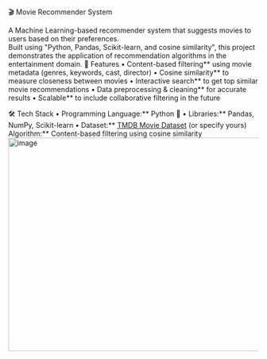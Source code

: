 🎬 Movie Recommender System

A Machine Learning-based recommender system that suggests movies to users based on their preferences.  
Built using "Python, Pandas, Scikit-learn, and cosine similarity", this project demonstrates the application of recommendation algorithms in the entertainment domain.
 📌 Features
	• Content-based filtering** using movie metadata (genres, keywords, cast, director)
	• Cosine similarity** to measure closeness between movies
	• Interactive search** to get top similar movie recommendations
	• Data preprocessing & cleaning** for accurate results
	• Scalable** to include collaborative filtering in the future

 
 🛠️ Tech Stack
	• Programming Language:** Python 🐍
	• Libraries:** Pandas, NumPy, Scikit-learn
	• Dataset:** [TMDB Movie Dataset](https://www.kaggle.com/datasets/tmdb/tmdb-movie-metadata) (or specify yours)
Algorithm:** Content-based filtering using cosine similarity<img width="773" height="430" alt="image" src="https://github.com/user-attachments/assets/db7a9b7c-d562-4fb5-ad12-42ccb437e5b7" />


